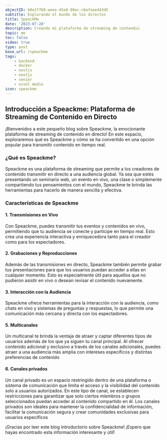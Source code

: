 ```yaml
---
objectID: b0e1f768-aeee-45e8-99ec-c6efaae443d5
subtitle: Explorando el mundo de los directos
title: SpeackMe
date: '2023-07-28'
description: Creando mi plataforma de streaming de contendio
topic: me
toc: false
video: true
type: post
base_url: /speackme
tags:
    - backend
    - docker
    - nestjs
    - nextjs
    - senior
    - nivel medio
icon: speackme
---
```


## Introducción a Speackme: Plataforma de Streaming de Contenido en Directo

¡Bienvenidos a este pequeño blog sobre Speackme, la emocionante plataforma de streaming de contenido en directo! En este espacio, exploraremos qué es Speackme y cómo se ha convertido en una opción popular para transmitir contenido en tiempo real.

### ¿Qué es Speackme?

Speackme es una plataforma de streaming que permite a los creadores de contenido transmitir en directo a una audiencia global. Ya sea que estés presentando un seminario web, un evento en vivo, una clase o simplemente compartiendo tus pensamientos con el mundo, Speackme te brinda las herramientas para hacerlo de manera sencilla y efectiva.

### Características de Speackme

#### 1. Transmisiones en Vivo

Con Speackme, puedes transmitir tus eventos y contenidos en vivo, permitiendo que tu audiencia se conecte y participe en tiempo real. Esto crea una experiencia interactiva y enriquecedora tanto para el creador como para los espectadores.

#### 2. Grabaciones y Reproducciones

Además de las transmisiones en directo, Speackme también permite grabar tus presentaciones para que los usuarios puedan acceder a ellas en cualquier momento. Esto es especialmente útil para aquellos que no pudieron asistir en vivo o desean revisar el contenido nuevamente.

#### 3. Interacción con la Audiencia

Speackme ofrece herramientas para la interacción con la audiencia, como chats en vivo y sistemas de preguntas y respuestas, lo que permite una comunicación más cercana y directa con los espectadores.

#### 5. Multicanales

Un multicanal te brinda la ventaja de atraer y captar diferentes tipos de usuarios además de los que ya siguen tu canal principal. Al ofrecer contenido adicional y exclusivo a través de los canales adicionales, puedes atraer a una audiencia más amplia con intereses específicos y distintas preferencias de contenido

#### 6. Canales privados

Un canal privado es un espacio restringido dentro de una plataforma o sistema de comunicación que limita el acceso y la visibilidad del contenido solo a usuarios autorizados. En este tipo de canal, se establecen restricciones para garantizar que solo ciertos miembros o grupos seleccionados puedan acceder al contenido compartido en él. Los canales privados son ideales para mantener la confidencialidad de información, facilitar la comunicación segura y crear comunidades exclusivas para usuarios específicos

¡Gracias por leer este blog introductorio sobre Speackme! ¡Espero que hayas encontrado esta información interesante y útil!
